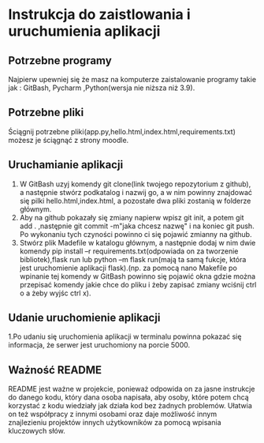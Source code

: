 # Instrukcja do zaistlowania i uruchumienia aplikacji 
## Potrzebne programy
Najpierw upewniej się że masz na komputerze zaistalowanie programy takie jak : GitBash, Pycharm ,Python(wersja nie niższa niż 3.9).
## Potrzebne pliki
Ściągnij potrzebne pliki(app.py,hello.html,index.html,requirements.txt) możesz je ściągnąć z strony moodle. 
## Uruchamianie aplikacji
1.  W GitBash uzyj komendy git clone(link twojego repozytorium z github), a następnie stwórz podkatalog i nazwij go, a w nim powinny znajdować się pilki hello.html,index.html, a pozostałe dwa pliki zostanią w folderze głównym.
2.  Aby na github pokazały się zmiany napierw wpisz git init, a potem git add . ,następnie git commit -m"jaka chcesz nazwę" i na koniec git push. Po wykonaniu tych czyności powinno ci się pojawić zmianny na github.
3.   Stwórz plik Madefile w katalogu głównym, a następnie dodaj w nim dwie komendy pip install –r requirements.txt(odpowiada on za tworzenie bibliotek),flask run lub python –m flask run(mają ta samą fukcje, która jest uruchomienie aplikacji flask).(np. za pomocą nano Makefile po wpinanie tej komendy w GitBash powinno się pojawić okna gdzie można przepisać komendy jakie chce do pliku i żeby zapisać zmiany wciśnij ctrl o a żeby wyjśc ctrl x).
## Udanie uruchomienie aplikacji
1.Po udaniu się uruchomienia aplikacji w terminalu powinna pokazać się informacja, że serwer jest uruchomiony na porcie 5000.
## Ważność README
README jest ważne w projekcie, ponieważ odpowida on za jasne instrukcje do danego kodu, który dana osoba napisała, aby osoby, które potem chcą korzystać z kodu wiedziały jak działa kod bez żadnych problemów. Ułatwia on też współpracy z innymi osobami oraz daje możliwość innym znajlezieniu projektów innych użytkowników za pomocą wpisania kluczowych słów.
